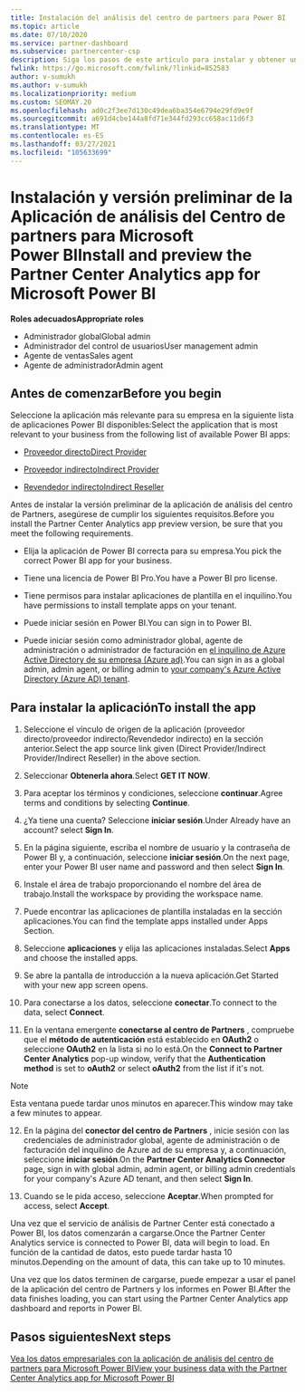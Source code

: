 ```yaml
---
title: Instalación del análisis del centro de partners para Power BI
ms.topic: article
ms.date: 07/10/2020
ms.service: partner-dashboard
ms.subservice: partnercenter-csp
description: Siga los pasos de este artículo para instalar y obtener una vista previa de la aplicación de análisis del centro de partners para Power BI (para asociados directos en CSP).
fwlink: https://go.microsoft.com/fwlink/?linkid=852583
author: v-sumukh
ms.author: v-sumukh
ms.localizationpriority: medium
ms.custom: SEOMAY.20
ms.openlocfilehash: ad0c2f3ee7d130c49dea6ba354e6794e29fd9e9f
ms.sourcegitcommit: a691d4cbe144a8fd71e344fd293cc658ac11d6f3
ms.translationtype: MT
ms.contentlocale: es-ES
ms.lasthandoff: 03/27/2021
ms.locfileid: "105633699"
---
```

# <a name="install-and-preview-the-partner-center-analytics-app-for-microsoft-power-bi"></a><span data-ttu-id="e4563-103">Instalación y versión preliminar de la Aplicación de análisis del Centro de partners para Microsoft Power BI</span><span class="sxs-lookup"><span data-stu-id="e4563-103">Install and preview the Partner Center Analytics app for Microsoft Power BI</span></span>


<span data-ttu-id="e4563-104">**Roles adecuados**</span><span class="sxs-lookup"><span data-stu-id="e4563-104">**Appropriate roles**</span></span>

- <span data-ttu-id="e4563-105">Administrador global</span><span class="sxs-lookup"><span data-stu-id="e4563-105">Global admin</span></span>
- <span data-ttu-id="e4563-106">Administrador del control de usuarios</span><span class="sxs-lookup"><span data-stu-id="e4563-106">User management admin</span></span>
- <span data-ttu-id="e4563-107">Agente de ventas</span><span class="sxs-lookup"><span data-stu-id="e4563-107">Sales agent</span></span>
- <span data-ttu-id="e4563-108">Agente de administrador</span><span class="sxs-lookup"><span data-stu-id="e4563-108">Admin agent</span></span>

## <a name="before-you-begin"></a><span data-ttu-id="e4563-109">Antes de comenzar</span><span class="sxs-lookup"><span data-stu-id="e4563-109">Before you begin</span></span>

<span data-ttu-id="e4563-110">Seleccione la aplicación más relevante para su empresa en la siguiente lista de aplicaciones Power BI disponibles:</span><span class="sxs-lookup"><span data-stu-id="e4563-110">Select the application that is most relevant to your business from the following list of available Power BI apps:</span></span>

- [<span data-ttu-id="e4563-111">Proveedor directo</span><span class="sxs-lookup"><span data-stu-id="e4563-111">Direct Provider</span></span>](https://appsource.microsoft.com/product/power-bi/partnercenteranalytics.direct_provider_partner_analytics)

- [<span data-ttu-id="e4563-112">Proveedor indirecto</span><span class="sxs-lookup"><span data-stu-id="e4563-112">Indirect Provider</span></span>](https://appsource.microsoft.com/product/power-bi/partnercenteranalytics.indirect_provider_partner_analytics)

- [<span data-ttu-id="e4563-113">Revendedor indirecto</span><span class="sxs-lookup"><span data-stu-id="e4563-113">Indirect Reseller</span></span>](https://appsource.microsoft.com/product/power-bi/partnercenteranalytics.indirect_reseller_partner_analytics)

<span data-ttu-id="e4563-114">Antes de instalar la versión preliminar de la aplicación de análisis del centro de Partners, asegúrese de cumplir los siguientes requisitos.</span><span class="sxs-lookup"><span data-stu-id="e4563-114">Before you install the Partner Center Analytics app preview version, be sure that you meet the following requirements.</span></span>

- <span data-ttu-id="e4563-115">Elija la aplicación de Power BI correcta para su empresa.</span><span class="sxs-lookup"><span data-stu-id="e4563-115">You pick the correct Power BI app for your business.</span></span>

- <span data-ttu-id="e4563-116">Tiene una licencia de Power BI Pro.</span><span class="sxs-lookup"><span data-stu-id="e4563-116">You have a Power BI pro license.</span></span>

- <span data-ttu-id="e4563-117">Tiene permisos para instalar aplicaciones de plantilla en el inquilino.</span><span class="sxs-lookup"><span data-stu-id="e4563-117">You have permissions to install template apps on your tenant.</span></span>

- <span data-ttu-id="e4563-118">Puede iniciar sesión en Power BI.</span><span class="sxs-lookup"><span data-stu-id="e4563-118">You can sign in to Power BI.</span></span>

- <span data-ttu-id="e4563-119">Puede iniciar sesión como administrador global, agente de administración o administrador de facturación en [el inquilino de Azure Active Directory de su empresa (Azure ad)](azure-active-directory-tenants-and-partner-center.md).</span><span class="sxs-lookup"><span data-stu-id="e4563-119">You can sign in as a global admin, admin agent, or billing admin to [your company's Azure Active Directory (Azure AD) tenant](azure-active-directory-tenants-and-partner-center.md).</span></span>

## <a name="to-install-the-app"></a><span data-ttu-id="e4563-120">Para instalar la aplicación</span><span class="sxs-lookup"><span data-stu-id="e4563-120">To install the app</span></span>

1. <span data-ttu-id="e4563-121">Seleccione el vínculo de origen de la aplicación (proveedor directo/proveedor indirecto/Revendedor indirecto) en la sección anterior.</span><span class="sxs-lookup"><span data-stu-id="e4563-121">Select the app source link given (Direct Provider/Indirect Provider/Indirect Reseller) in the above section.</span></span>

2. <span data-ttu-id="e4563-122">Seleccionar **Obtenerla ahora**.</span><span class="sxs-lookup"><span data-stu-id="e4563-122">Select **GET IT NOW**.</span></span> 

3. <span data-ttu-id="e4563-123">Para aceptar los términos y condiciones, seleccione **continuar**.</span><span class="sxs-lookup"><span data-stu-id="e4563-123">Agree terms and conditions by selecting **Continue**.</span></span>

4. <span data-ttu-id="e4563-124">¿Ya tiene una cuenta? Seleccione **iniciar sesión**.</span><span class="sxs-lookup"><span data-stu-id="e4563-124">Under Already have an account? select **Sign In**.</span></span>

5. <span data-ttu-id="e4563-125">En la página siguiente, escriba el nombre de usuario y la contraseña de Power BI y, a continuación, seleccione **iniciar sesión**.</span><span class="sxs-lookup"><span data-stu-id="e4563-125">On the next page, enter your Power BI user name and password and then select **Sign In**.</span></span>

6. <span data-ttu-id="e4563-126">Instale el área de trabajo proporcionando el nombre del área de trabajo.</span><span class="sxs-lookup"><span data-stu-id="e4563-126">Install the workspace by providing the workspace name.</span></span>

7. <span data-ttu-id="e4563-127">Puede encontrar las aplicaciones de plantilla instaladas en la sección aplicaciones.</span><span class="sxs-lookup"><span data-stu-id="e4563-127">You can find the template apps installed under Apps Section.</span></span>

8. <span data-ttu-id="e4563-128">Seleccione **aplicaciones** y elija las aplicaciones instaladas.</span><span class="sxs-lookup"><span data-stu-id="e4563-128">Select **Apps** and choose the installed apps.</span></span>

9. <span data-ttu-id="e4563-129">Se abre la pantalla de introducción a la nueva aplicación.</span><span class="sxs-lookup"><span data-stu-id="e4563-129">Get Started with your new app screen opens.</span></span>

10. <span data-ttu-id="e4563-130">Para conectarse a los datos, seleccione **conectar**.</span><span class="sxs-lookup"><span data-stu-id="e4563-130">To connect to the data, select **Connect**.</span></span>

11. <span data-ttu-id="e4563-131">En la ventana emergente **conectarse al centro de Partners** , compruebe que el **método de autenticación** está establecido en **OAuth2** o seleccione **OAuth2** en la lista si no lo está.</span><span class="sxs-lookup"><span data-stu-id="e4563-131">On the **Connect to Partner Center Analytics** pop-up window, verify that the **Authentication method** is set to **oAuth2** or select **oAuth2** from the list if it's not.</span></span> 

> [!NOTE]  
>  <span data-ttu-id="e4563-132">Esta ventana puede tardar unos minutos en aparecer.</span><span class="sxs-lookup"><span data-stu-id="e4563-132">This window may take a few minutes to appear.</span></span>

12. <span data-ttu-id="e4563-133">En la página del **conector del centro de Partners** , inicie sesión con las credenciales de administrador global, agente de administración o de facturación del inquilino de Azure ad de su empresa y, a continuación, seleccione **iniciar sesión**.</span><span class="sxs-lookup"><span data-stu-id="e4563-133">On the **Partner Center Analytics Connector** page, sign in with global admin, admin agent, or billing admin credentials for your company's Azure AD tenant, and then select **Sign In**.</span></span>
 
13. <span data-ttu-id="e4563-134">Cuando se le pida acceso, seleccione **Aceptar**.</span><span class="sxs-lookup"><span data-stu-id="e4563-134">When prompted for access, select **Accept**.</span></span> 

<span data-ttu-id="e4563-135">Una vez que el servicio de análisis de Partner Center está conectado a Power BI, los datos comenzarán a cargarse.</span><span class="sxs-lookup"><span data-stu-id="e4563-135">Once the Partner Center Analytics service is connected to Power BI, data will begin to load.</span></span> <span data-ttu-id="e4563-136">En función de la cantidad de datos, esto puede tardar hasta 10 minutos.</span><span class="sxs-lookup"><span data-stu-id="e4563-136">Depending on the amount of data, this can take up to 10 minutes.</span></span> 

<span data-ttu-id="e4563-137">Una vez que los datos terminen de cargarse, puede empezar a usar el panel de la aplicación del centro de Partners y los informes en Power BI.</span><span class="sxs-lookup"><span data-stu-id="e4563-137">After the data finishes loading, you can start using the Partner Center Analytics app dashboard and reports in Power BI.</span></span>

## <a name="next-steps"></a><span data-ttu-id="e4563-138">Pasos siguientes</span><span class="sxs-lookup"><span data-stu-id="e4563-138">Next steps</span></span>

[<span data-ttu-id="e4563-139">Vea los datos empresariales con la aplicación de análisis del centro de partners para Microsoft Power BI</span><span class="sxs-lookup"><span data-stu-id="e4563-139">View your business data with the Partner Center Analytics app for Microsoft Power BI</span></span>](power-bi-app-for-direct-partners-use.md)
